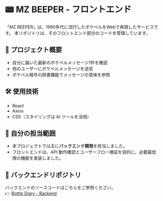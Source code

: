 # 📟 MZ BEEPER - フロントエンド

「MZ BEEPER」は、1990年代に流行したポケベルをWebで再現したサービスです。
本リポジトリは、そのフロントエンド部分のコードを管理しています。

## 📌 プロジェクト概要

- 自分に届いた最新のポケベルメッセージ1件を確認
- 他のユーザーにポケベルメッセージを送信
- ポケベル暗号の辞書機能でメッセージの意味を参照

## 🛠 使用技術

- React
- Axios
- CSS（スタイリングは AI ツールを活用）

## 🚩 自分の担当範囲

- 本プロジェクトでは主に**バックエンド開発**を担当しました。
- フロントエンドは、API 動作確認とユーザーフロー検証を目的に、必要最低限の機能を実装しました。

## 🔗 バックエンドリポジトリ

バックエンドのソースコードはこちらをご参照ください。  
👉 [Bottle Diary - Backend](https://github.com/sychoi2008/mzbeeperback)
